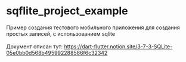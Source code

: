 # sqflite_project_example

Пример создания тестового мобильного приложения для создания простых записей, с использованием sqlite<br><br>
Документ описан тут: https://dart-flutter.notion.site/3-7-3-SQLite-05e0bb0d568b495992288586f6c32342
